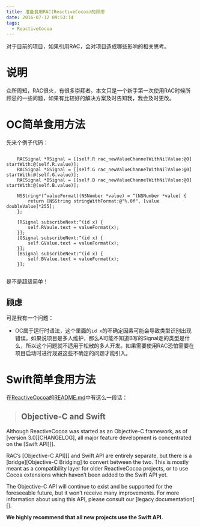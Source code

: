 ```yaml
---
title: 准备食用RAC(ReactiveCocoa)的顾虑
date: 2016-07-12 09:53:14
tags: 
  - ReactiveCocoa
---
```


对于目前的项目，如果引用RAC，会对项目造成哪些影响的相关思考。



# 说明

众所周知，RAC很火，有很多崇拜者。本文只是一个新手第一次使用RAC时候所顾忌的一些问题，如果有比较好的解决方案及时告知我，我会及时更改。


# OC简单食用方法

先来个例子代码：

```objc

    RACSignal *RSignal = [[self.R rac_newValueChannelWithNilValue:@0] startWith:@(self.R.value)];
    RACSignal *GSignal = [[self.G rac_newValueChannelWithNilValue:@0] startWith:@(self.G.value)];
    RACSignal *BSignal = [[self.B rac_newValueChannelWithNilValue:@0] startWith:@(self.B.value)];

    NSString*(^valueFormat)(NSNumber *value) = ^(NSNumber *value) {
        return [NSString stringWithFormat:@"%.0f", [value doubleValue]*255];
    };
    
    [RSignal subscribeNext:^(id x) {
        self.RVaule.text = valueFormat(x);
    }];
    [GSignal subscribeNext:^(id x) {
        self.GValue.text = valueFormat(x);
    }];
    [BSignal subscribeNext:^(id x) {
        self.BValue.text = valueFormat(x);
    }];
    
```

是不是超级简单！


## 顾虑

可是我有一个问题：

- OC属于运行时语法，这个里面的`id x`的不确定因素可能会导致类型识别出现错误。如果说项目是多人维护，那么A可能不知道B写的Signal走的类型是什么，所以这个问题就不适用于松散的多人开发。如果需要使用RAC恐怕需要在项目启动时进行规避这些不确定的问题才能引入。


# Swift简单食用方法

在[ReactiveCocoa](https://github.com/ReactiveCocoa/ReactiveCocoa)的[README.md](https://github.com/ReactiveCocoa/ReactiveCocoa#objective-c-and-swift)中有这么一段话：

> ## Objective-C and Swift
>
  Although ReactiveCocoa was started as an Objective-C framework, as of [version
  3.0][CHANGELOG], all major feature development is concentrated on the [Swift API][].
>
  RAC’s [Objective-C API][] and Swift API are entirely separate, but there is
  a [bridge][Objective-C Bridging] to convert between the two. This
  is mostly meant as a compatibility layer for older ReactiveCocoa projects, or to
  use Cocoa extensions which haven’t been added to the Swift API yet.
>
  The Objective-C API will continue to exist and be supported for the foreseeable
  future, but it won’t receive many improvements. For more information about using
  this API, please consult our [legacy documentation][].
>
  **We highly recommend that all new projects use the Swift API.**
